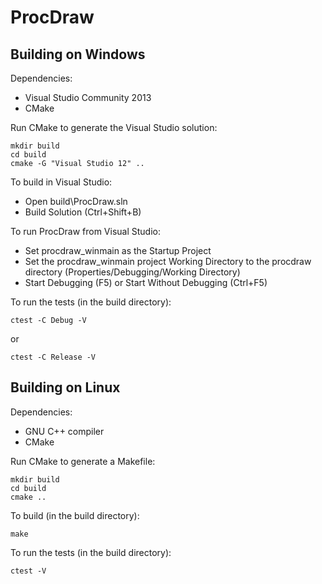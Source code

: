 ProcDraw
========

Building on Windows
-------------------

Dependencies:

- Visual Studio Community 2013
- CMake

Run CMake to generate the Visual Studio solution:

```
mkdir build
cd build
cmake -G "Visual Studio 12" ..
```

To build in Visual Studio:

- Open build\ProcDraw.sln
- Build Solution (Ctrl+Shift+B)

To run ProcDraw from Visual Studio:

- Set procdraw_winmain as the Startup Project
- Set the procdraw_winmain project Working Directory to the procdraw directory (Properties/Debugging/Working Directory)
- Start Debugging (F5) or Start Without Debugging (Ctrl+F5)

To run the tests (in the build directory):

```
ctest -C Debug -V
```

or

```
ctest -C Release -V
```

Building on Linux
-----------------

Dependencies:

- GNU C++ compiler
- CMake

Run CMake to generate a Makefile:

```
mkdir build
cd build
cmake ..
```

To build (in the build directory):

```
make
```

To run the tests (in the build directory):

```
ctest -V
```
